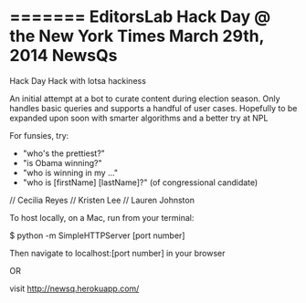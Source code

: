 =======
EditorsLab Hack Day @ the New York Times
March 29th, 2014
NewsQs
======

Hack Day Hack with lotsa hackiness 

An initial attempt at a bot to curate content during election season. Only handles basic queries and supports a handful of user cases. Hopefully to be expanded upon soon with smarter algorithms and a better try at NPL

For funsies, try:

- "who's the prettiest?"
- "is Obama winning?"
- "who is winning in my ..."
- "who is [firstName] [lastName]?" (of congressional candidate)


// Cecilia Reyes 
// Kristen Lee
// Lauren Johnston

To host locally, on a Mac, run from your terminal:

$ python -m SimpleHTTPServer [port number]

Then navigate to localhost:[port number] in your browser

OR

visit http://newsq.herokuapp.com/
